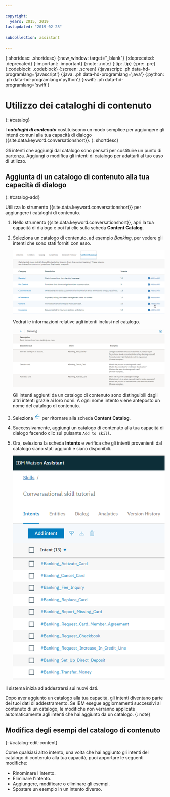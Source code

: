 ```yaml
---

copyright:
  years: 2015, 2019
lastupdated: "2019-02-28"

subcollection: assistant

---
```


{:shortdesc: .shortdesc}
{:new_window: target="_blank"}
{:deprecated: .deprecated}
{:important: .important}
{:note: .note}
{:tip: .tip}
{:pre: .pre}
{:codeblock: .codeblock}
{:screen: .screen}
{:javascript: .ph data-hd-programlang='javascript'}
{:java: .ph data-hd-programlang='java'}
{:python: .ph data-hd-programlang='python'}
{:swift: .ph data-hd-programlang='swift'}

# Utilizzo dei cataloghi di contenuto
{: #catalog}

I ***cataloghi di contenuto*** costituiscono un modo semplice per aggiungere gli intenti comuni alla tua capacità di dialogo {{site.data.keyword.conversationshort}}.
{: shortdesc}

Gli intenti che aggiungi dal catalogo sono pensati per costituire un punto di partenza. Aggiungi o modifica gli intenti di catalogo per adattarli al tuo caso di utilizzo. 

## Aggiunta di un catalogo di contenuto alla tua capacità di dialogo
{: #catalog-add}

Utilizza lo strumento {{site.data.keyword.conversationshort}} per aggiungere i cataloghi di contenuto.

1.  Nello strumento {{site.data.keyword.conversationshort}}, apri la tua capacità di dialogo e poi fai clic sulla scheda **Content Catalog**.

1.  Seleziona un catalogo di contenuto, ad esempio *Banking*, per vedere gli intenti che sono stati forniti con esso. 

    ![Schermata che mostra i cataloghi disponibili](images/catalog_overview.png)

    Vedrai le informazioni relative agli intenti inclusi nel catalogo.

    ![Schermata che mostra la categoria di intenti Banking](images/catalog_open.png)

    Gli intenti aggiunti da un catalogo di contenuto sono distinguibili dagli altri intenti grazie ai loro nomi. A ogni nome intento viene anteposto un nome del catalogo di contenuto. 

1.  Seleziona ![Freccia di chiusura](images/close_arrow.png) per ritornare alla scheda **Content Catalog**.

1.  Successivamente, aggiungi un catalogo di contenuto alla tua capacità di dialogo facendo clic sul pulsante `Add to skill`.

1.  Ora, seleziona la scheda **Intents** e verifica che gli intenti provenienti dal catalogo siano stati aggiunti e siano disponibili. 

    ![Schermata che mostra gli intenti Banking elencati nella scheda Intents](images/catalog_intents.png)

Il sistema inizia ad addestrarsi sui nuovi dati. 

Dopo aver aggiunto un catalogo alla tua capacità, gli intenti diventano parte dei tuoi dati di addestramento. Se IBM esegue aggiornamenti successivi al contenuto di un catalogo, le modifiche non verranno applicate automaticamente agli intenti che hai aggiunto da un catalogo.
{: note}

## Modifica degli esempi del catalogo di contenuto
{: #catalog-edit-content}

Come qualsiasi altro intento, una volta che hai aggiunto gli intenti del catalogo di contenuto alla tua capacità, puoi apportare le seguenti modifiche: 

- Rinominare l'intento.
- Eliminare l'intento.
- Aggiungere, modificare o eliminare gli esempi.
- Spostare un esempio in un intento diverso.
